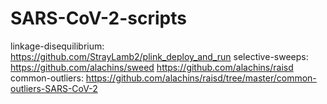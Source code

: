 # SARS-CoV-2-scripts

linkage-disequilibrium: https://github.com/StrayLamb2/plink_deploy_and_run
selective-sweeps: https://github.com/alachins/sweed
https://github.com/alachins/raisd
common-outliers: https://github.com/alachins/raisd/tree/master/common-outliers-SARS-CoV-2
